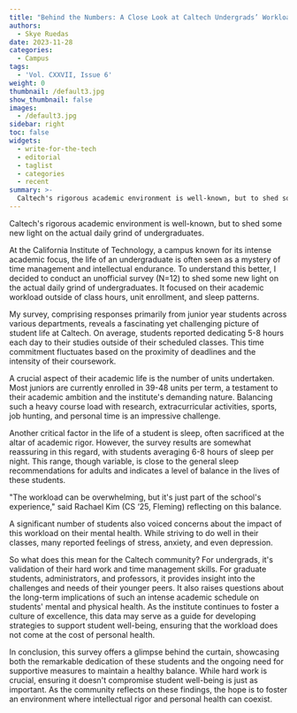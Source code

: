 ```yaml
---
title: "Behind the Numbers: A Close Look at Caltech Undergrads’ Workload"
authors:
  - Skye Ruedas
date: 2023-11-28
categories:
  - Campus
tags:
  - 'Vol. CXXVII, Issue 6'
weight: 0
thumbnail: /default3.jpg
show_thumbnail: false
images:
  - /default3.jpg
sidebar: right
toc: false
widgets:
  - write-for-the-tech
  - editorial
  - taglist
  - categories
  - recent
summary: >-
  Caltech's rigorous academic environment is well-known, but to shed some new light on the actual daily grind of undergraduates.
---
```


Caltech's rigorous academic environment is well-known, but to shed some new light on the actual daily grind of undergraduates.

At the California Institute of Technology, a campus known for its intense academic focus, the life of an undergraduate is often seen as a mystery of time management and intellectual endurance. To understand this better, I decided to conduct an unofficial survey (N=12) to shed some new light on the actual daily grind of undergraduates. It focused on their academic workload outside of class hours, unit enrollment, and sleep patterns.

My survey, comprising responses primarily from junior year students across various departments, reveals a fascinating yet challenging picture of student life at Caltech. On average, students reported dedicating 5-8 hours each day to their studies outside of their scheduled classes. This time commitment fluctuates based on the proximity of deadlines and the intensity of their coursework.

A crucial aspect of their academic life is the number of units undertaken. Most juniors are currently enrolled in 39-48 units per term, a testament to their academic ambition and the institute's demanding nature. Balancing such a heavy course load with research, extracurricular activities, sports, job hunting, and personal time is an impressive challenge.

Another critical factor in the life of a student is sleep, often sacrificed at the altar of academic rigor. However, the survey results are somewhat reassuring in this regard, with students averaging 6-8 hours of sleep per night. This range, though variable, is close to the general sleep recommendations for adults and indicates a level of balance in the lives of these students. 

"The workload can be overwhelming, but it's just part of the school's experience," said Rachael Kim (CS ‘25, Fleming) reflecting on this balance.

A significant number of students also voiced concerns about the impact of this workload on their mental health. While striving to do well in their classes, many reported feelings of stress, anxiety, and even depression.

So what does this mean for the Caltech community? For undergrads, it's validation of their hard work and time management skills. For graduate students, administrators, and professors, it provides insight into the challenges and needs of their younger peers. It also raises questions about the long-term implications of such an intense academic schedule on students' mental and physical health. As the institute continues to foster a culture of excellence, this data may serve as a guide for developing strategies to support student well-being, ensuring that the workload does not come at the cost of personal health.

In conclusion, this survey offers a glimpse behind the curtain, showcasing both the remarkable dedication of these students and the ongoing need for supportive measures to maintain a healthy balance. While hard work is crucial, ensuring it doesn't compromise student well-being is just as important. As the community reflects on these findings, the hope is to foster an environment where intellectual rigor and personal health can coexist.

